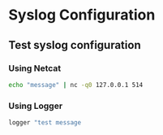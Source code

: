 # Syslog Configuration

## Test syslog configuration

### Using Netcat
```bash
echo "message" | nc -q0 127.0.0.1 514
```

### Using Logger
```bash
logger "test message
```
